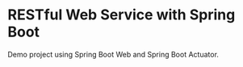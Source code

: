 # RESTful Web Service with Spring Boot

Demo project using Spring Boot Web and Spring Boot Actuator.
